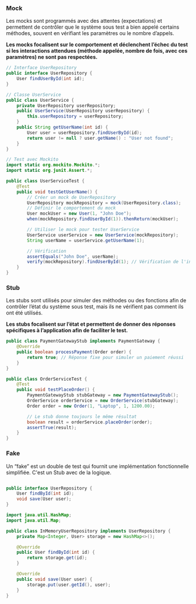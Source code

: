 

### Mock

Les mocks sont programmés avec des attentes (expectations) et permettent de contrôler que le système sous test a bien appelé certains méthodes, souvent en vérifiant les paramètres ou le nombre d’appels.


__Les mocks focalisent sur le comportement et déclenchent l’échec du test si les interactions attendues (méthode appelée, nombre de fois, avec ces paramètres) ne sont pas respectées.__


```java
// Interface UserRepository
public interface UserRepository {
    User findUserById(int id);
}

// Classe UserService
public class UserService {
    private UserRepository userRepository;
    public UserService(UserRepository userRepository) {
        this.userRepository = userRepository;
    }
    public String getUserName(int id) {
        User user = userRepository.findUserById(id);
        return user != null ? user.getName() : "User not found";
    }
}

// Test avec Mockito
import static org.mockito.Mockito.*;
import static org.junit.Assert.*;

public class UserServiceTest {
    @Test
    public void testGetUserName() {
        // Créer un mock de UserRepository
        UserRepository mockRepository = mock(UserRepository.class);
        // Définir le comportement du mock
        User mockUser = new User(1, "John Doe");
        when(mockRepository.findUserById(1)).thenReturn(mockUser);

        // Utiliser le mock pour tester UserService
        UserService userService = new UserService(mockRepository);
        String userName = userService.getUserName(1);

        // Vérification
        assertEquals("John Doe", userName);
        verify(mockRepository).findUserById(1); // Vérification de l'interaction
    }
}
```



### Stub

Les stubs sont utilisés pour simuler des méthodes ou des fonctions afin de contrôler l’état du système sous test, mais ils ne vérifient pas comment ils ont été utilisés.

__Les stubs focalisent sur l’état et permettent de donner des réponses spécifiques à l’application afin de faciliter le test.__

```java
public class PaymentGatewayStub implements PaymentGateway {
    @Override
    public boolean processPayment(Order order) {
        return true; // Réponse fixe pour simuler un paiement réussi
    }
}

public class OrderServiceTest {
    @Test
    public void testPlaceOrder() {
        PaymentGatewayStub stubGateway = new PaymentGatewayStub();
        OrderService orderService = new OrderService(stubGateway);
        Order order = new Order(1, "Laptop", 1, 1200.00);

        // Le stub donne toujours le même résultat
        boolean result = orderService.placeOrder(order);
        assertTrue(result);
    }
}
```

### Fake

Un “fake” est un double de test qui fournit une implémentation fonctionnelle simplifiée. C'est un Stub avec de la logique.


```java

public interface UserRepository {
    User findById(int id);
    void save(User user);
}

import java.util.HashMap;
import java.util.Map;

public class InMemoryUserRepository implements UserRepository {
    private Map<Integer, User> storage = new HashMap<>();

    @Override
    public User findById(int id) {
        return storage.get(id);
    }

    @Override
    public void save(User user) {
        storage.put(user.getId(), user);
    }
}
```
